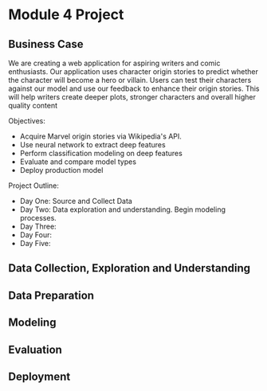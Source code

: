 # Module 4 Project

## Business Case
We are creating a web application for aspiring writers and comic enthusiasts. Our application uses character origin stories to predict whether the character will become a hero or villain. Users can test their characters against our model and use our feedback to enhance their origin stories. This will help writers create deeper plots, stronger characters and overall higher quality content

Objectives:
- Acquire Marvel origin stories via Wikipedia's API. 
- Use neural network to extract deep features
- Perform classification modeling on deep features
- Evaluate and compare model types
- Deploy production model


Project Outline:
- Day One: Source and Collect Data
- Day Two: Data exploration and understanding. Begin modeling processes. 
- Day Three: 
- Day Four:
- Day Five: 


## Data Collection, Exploration and Understanding

## Data Preparation

## Modeling

## Evaluation

## Deployment

